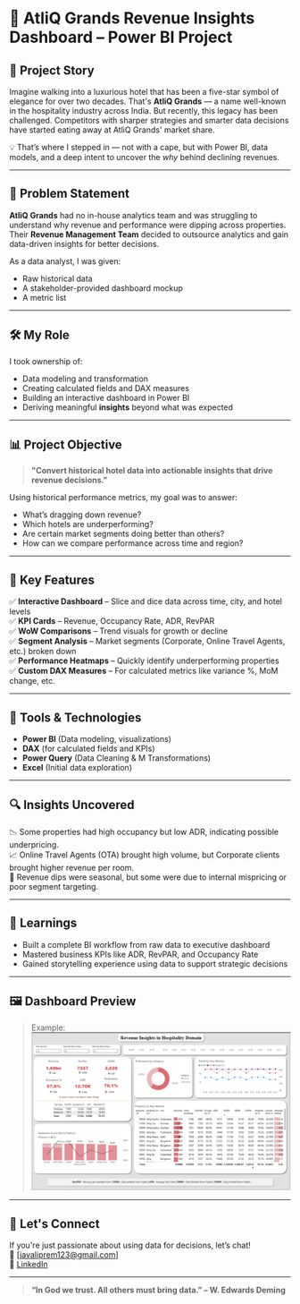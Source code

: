 # 🏨 AtliQ Grands Revenue Insights Dashboard – Power BI Project

## 📖 Project Story

Imagine walking into a luxurious hotel that has been a five-star symbol of elegance for over two decades. That's **AtliQ Grands** — a name well-known in the hospitality industry across India. But recently, this legacy has been challenged. Competitors with sharper strategies and smarter data decisions have started eating away at AtliQ Grands' market share.  

💡 That’s where I stepped in — not with a cape, but with Power BI, data models, and a deep intent to uncover the *why* behind declining revenues.

---

## 🎯 Problem Statement

**AtliQ Grands** had no in-house analytics team and was struggling to understand why revenue and performance were dipping across properties. Their **Revenue Management Team** decided to outsource analytics and gain data-driven insights for better decisions.

As a data analyst, I was given:
- Raw historical data
- A stakeholder-provided dashboard mockup
- A metric list

---

## 🛠️ My Role

I took ownership of:
- Data modeling and transformation
- Creating calculated fields and DAX measures
- Building an interactive dashboard in Power BI
- Deriving meaningful **insights** beyond what was expected

---

## 📊 Project Objective

> **"Convert historical hotel data into actionable insights that drive revenue decisions."**

Using historical performance metrics, my goal was to answer:
- What’s dragging down revenue?
- Which hotels are underperforming?
- Are certain market segments doing better than others?
- How can we compare performance across time and region?

---

## 🚀 Key Features

✅ **Interactive Dashboard** – Slice and dice data across time, city, and hotel levels  
✅ **KPI Cards** – Revenue, Occupancy Rate, ADR, RevPAR  
✅ **WoW Comparisons** – Trend visuals for growth or decline  
✅ **Segment Analysis** – Market segments (Corporate, Online Travel Agents, etc.) broken down  
✅ **Performance Heatmaps** – Quickly identify underperforming properties  
✅ **Custom DAX Measures** – For calculated metrics like variance %, MoM change, etc.

---

## 📌 Tools & Technologies

- **Power BI** (Data modeling, visualizations)
- **DAX** (for calculated fields and KPIs)
- **Power Query** (Data Cleaning & M Transformations)
- **Excel** (Initial data exploration)

---

## 🔍 Insights Uncovered

📉 Some properties had high occupancy but low ADR, indicating possible underpricing.  
📈 Online Travel Agents (OTA) brought high volume, but Corporate clients brought higher revenue per room.  
📆 Revenue dips were seasonal, but some were due to internal mispricing or poor segment targeting.

---

## 🧠 Learnings

- Built a complete BI workflow from raw data to executive dashboard
- Mastered business KPIs like ADR, RevPAR, and Occupancy Rate
- Gained storytelling experience using data to support strategic decisions

---

## 🖼️ Dashboard Preview

> Example:  
> ![Dashboard Preview](https://github.com/premjavali05/Revenue_Insights/blob/main/Dashboard.png)

---

## 📣 Let's Connect

If you're just passionate about using data for decisions, let’s chat!  
📧 [javaliprem123@gmail.com]  
🔗 [LinkedIn](https://www.linkedin.com/in/prem-javali/)

---

> **“In God we trust. All others must bring data.” – W. Edwards Deming**



